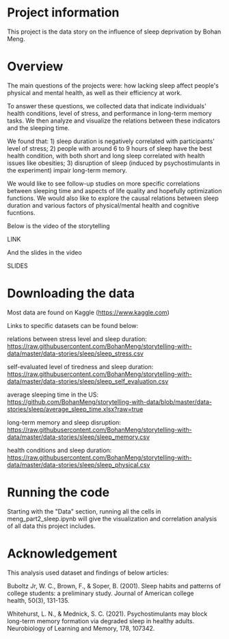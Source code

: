 # Project information

This project is the data story on the influence of sleep deprivation by Bohan Meng. 

# Overview

The main questions of the projects were: how lacking sleep affect people's physical and mental health, as well as their efficiency at work. 

To answer these questions, we collected data that indicate individuals' health conditions, level of stress, and performance in long-term memory tasks. We then analyze and visualize the relations between these indicators and the sleeping time. 

We found that: 1) sleep duration is negatively correlated with participants' level of stress; 2) people with around 6 to 9 hours of sleep have the best health condition, with both short and long sleep correlated with health issues like obesities; 3) disruption of sleep (induced by psychostimulants in the experiment) impair long-term memory. 

We would like to see follow-up studies on more specific correlations between sleeping time and aspects of life quality and hopefully optimization functions. We would also like to explore the causal relations between sleep duration and various factors of physical/mental health and cognitive fucntions. 

Below is the video of the storytelling

LINK

And the slides in the video

SLIDES

# Downloading the data

Most data are found on Kaggle (https://www.kaggle.com)

Links to specific datasets can be found below:

relations between stress level and sleep duration: https://raw.githubusercontent.com/BohanMeng/storytelling-with-data/master/data-stories/sleep/sleep_stress.csv

self-evaluated level of tiredness and sleep duration: https://raw.githubusercontent.com/BohanMeng/storytelling-with-data/master/data-stories/sleep/sleep_self_evaluation.csv

average sleeping time in the US: https://github.com/BohanMeng/storytelling-with-data/blob/master/data-stories/sleep/average_sleep_time.xlsx?raw=true

long-term memory and sleep disruption: https://raw.githubusercontent.com/BohanMeng/storytelling-with-data/master/data-stories/sleep/sleep_memory.csv

health conditions and sleep duration: https://raw.githubusercontent.com/BohanMeng/storytelling-with-data/master/data-stories/sleep/sleep_physical.csv

# Running the code

Starting with the "Data" section, running all the cells in meng_part2_sleep.ipynb will give the visualization and correlation analysis of all data this project includes. 

# Acknowledgement

This analysis used dataset and findings of below articles: 

Buboltz Jr, W. C., Brown, F., & Soper, B. (2001). Sleep habits and patterns of college students: a preliminary study. Journal of American college health, 50(3), 131-135.

Whitehurst, L. N., & Mednick, S. C. (2021). Psychostimulants may block long-term memory formation via degraded sleep in healthy adults. Neurobiology of Learning and Memory, 178, 107342.
